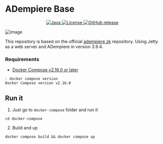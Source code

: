 # ADempiere Base

<p align="center">
  <a href="https://adoptium.net/es/temurin/releases/?version=11">
    <img src="https://badgen.net/badge/Java/11/orange" alt="Java">
  </a>
  </a>
  <a href="https://github.com/JesusAlbujas/adempiere-base/blob/main/LICENSE">
    <img src="https://img.shields.io/badge/license-GNU/GPL%20(v2)-blue" alt="License">
  </a>
  <a href="https://github.com/adempiere/zk-ui/releases/latest">
    <img src="https://img.shields.io/github/release/adempiere/zk-ui.svg" alt="GitHub release">
  </a>
</p>

![image](https://github.com/JesusAlbujas/adempiere-base/assets/134967453/a7083320-31d4-4a0b-b4b9-dc50e6dd9b12)

This repository is based on the official [adempiere zk](https://github.com/adempiere/zk-ui) repository. Using Jetty as a web server and ADempiere in version 3.9.4.

### Requirements

- [Docker Compose v2.16.0 or later](https://docs.docker.com/compose/install/linux/)

```Shell
- docker compose version
Docker Compose version v2.16.0
```

## Run it

1. Just go to `docker-compose` folder and run it

```Shell
cd docker-compose
```

2. Build and up

```Shell
docker compose build && docker compose up
```